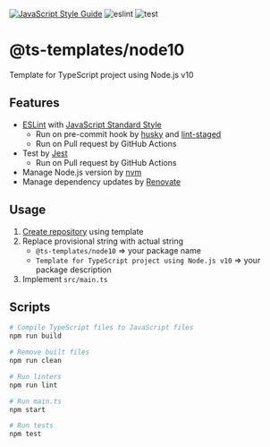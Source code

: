 [![JavaScript Style Guide](https://img.shields.io/badge/code_style-standard-brightgreen.svg)](https://standardjs.com)
![eslint](https://github.com/ts-templates/node10/actions/workflows/eslint.yml/badge.svg)
![test](https://github.com/ts-templates/node10/actions/workflows/test.yml/badge.svg)

# @ts-templates/node10

Template for TypeScript project using Node.js v10

## Features

- [ESLint](https://eslint.org/) with [JavaScript Standard Style](https://standardjs.com/)
  - Run on pre-commit hook by [husky](https://typicode.github.io/husky/) and [lint-staged](https://github.com/okonet/lint-staged)
  - Run on Pull request by GitHub Actions
- Test by [Jest](https://jestjs.io/)
  - Run on Pull request by GitHub Actions
- Manage Node.js version by [nvm](https://github.com/nvm-sh/nvm)
- Manage dependency updates by [Renovate](https://renovatebot.com/)

## Usage

1. [Create repository](https://github.com/ts-templates/node10/generate) using template
2. Replace provisional string with actual string
    - `@ts-templates/node10` => your package name
    - `Template for TypeScript project using Node.js v10` => your package description
3. Implement `src/main.ts`

## Scripts

```sh
# Compile TypeScript files to JavaScript files
npm run build

# Remove built files
npm run clean

# Run linters
npm run lint

# Run main.ts
npm start

# Run tests
npm test
```
